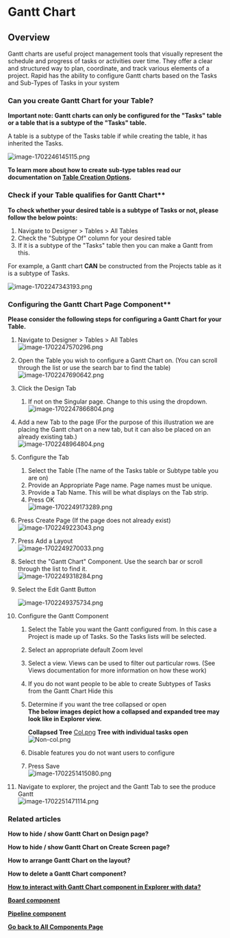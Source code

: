 # Gantt Chart

## Overview

Gantt charts are useful project management tools that visually represent the schedule and progress of tasks or activities over time. They offer a clear and structured way to plan, coordinate, and track various elements of a project. Rapid has the ability to configure Gantt charts based on the Tasks and Sub-Types of Tasks in your system

### **Can you create Gantt Chart for your Table?**

**Important note: Gantt charts can only be configured for the "Tasks" table or a table that is a subtype of the "Tasks" table.**

A table is a subtype of the Tasks table if while creating the table, it has inherited the Tasks.

![image-1702246145115.png](./downloaded_image_1705285575257.png)

**To learn more about how to create sub-type tables read our documentation on [Table Creation Options](https://docs.rapidplatform.com/books/experiences/page/creating-a-new-table-table-options "Creating a new Table - Table Options").**

### Check if your Table qualifies for Gantt Chart**

**To check whether your desired table is a subtype of Tasks or not, please follow the below points:**

1. Navigate to Designer &gt; Tables &gt; All Tables
2. Check the "Subtype Of" column for your desired table
3. If it is a subtype of the "Tasks" table then you can make a Gantt from this.

For example, a Gantt chart **CAN** be constructed from the Projects table as it is a subtype of Tasks.

![image-1702247343193.png](./downloaded_image_1705285576278.png)

### Configuring the Gantt Chart Page Component**

**Please consider the following steps for configuring a Gantt Chart for your Table.**

1. Navigate to Designer &gt; Tables &gt; All Tables
    ![image-1702247570296.png](./downloaded_image_1705285577323.png)
2. Open the Table you wish to configure a Gantt Chart on. (You can scroll through the list or use the search bar to find the table)  
    ![image-1702247690642.png](./downloaded_image_1705285578421.png)
3. Click the Design Tab  
    
    1. If not on the Singular page. Change to this using the dropdown.  
        ![image-1702247866804.png](./downloaded_image_1705285579440.png)
4. Add a new Tab to the page (For the purpose of this illustration we are placing the Gantt chart on a new tab, but it can also be placed on an already existing tab.)  
    ![image-1702248964804.png](./downloaded_image_1705285580459.png)
5. Configure the Tab 
    1. Select the Table (The name of the Tasks table or Subtype table you are on)
    2. Provide an Appropriate Page name. Page names must be unique.
    3. Provide a Tab Name. This will be what displays on the Tab strip.
    4. Press OK  
        ![image-1702249173289.png](./downloaded_image_1705285581474.png)
6. Press Create Page (If the page does not already exist)  
    ![image-1702249223043.png](./downloaded_image_1705285582493.png)
7. Press Add a Layout  
    ![image-1702249270033.png](./downloaded_image_1705285583512.png)
8. Select the "Gantt Chart" Component. Use the search bar or scroll through the list to find it.  
    ![image-1702249318284.png](./downloaded_image_1705285584535.png)
9. Select the Edit Gantt Button
    
    ![image-1702249375734.png](./downloaded_image_1705285585554.png)
10. Configure the Gantt Component 
    1. Select the Table you want the Gantt configured from. In this case a Project is made up of Tasks. So the Tasks lists will be selected.
    2. Select an appropriate default Zoom level
    3. Select a view. Views can be used to filter out particular rows. (See Views documentation for more information on how these work)
    4. If you do not want people to be able to create Subtypes of Tasks from the Gantt Chart Hide this
    5. Determine if you want the tree collapsed or open  
        **The below images depict how a collapsed and expanded tree may look like in Explorer view.**

        **Collapsed Tree**
        [Col.png](./downloaded_image_1705285586574.png)
        **Tree with individual tasks open**
        ![Non-col.png](./downloaded_image_1705285587587.png)

    6. Disable features you do not want users to configure
    7. Press Save  
        ![image-1702251415080.png](./downloaded_image_1705285588612.png)
11. Navigate to explorer, the project and the Gantt Tab to see the produce Gantt  
    ![image-1702251471114.png](./downloaded_image_1705285589638.png)

### **Related articles**

**How to hide / show Gantt Chart on Design page?**

**How to hide / show Gantt Chart on Create Screen page?**

**How to arrange Gantt Chart on the layout?**

**How to delete a Gantt Chart component?**

[**How to interact with Gantt Chart component in Explorer with data?**](https://docs.rapidplatform.com/books/experiences-oxn/page/how-to-interact-with-a-gantt-chart "How to interact with a Gantt Chart?")

[**Board component**](https://docs.rapidplatform.com/books/experiences/page/what-is-a-board-component-on-a-layout-page "What is a Board component on a Layout / Page?")

[**Pipeline component**](https://docs.rapidplatform.com/books/experiences/page/what-is-a-pipeline-component-on-a-layout-page "What is a Pipeline component on a Layout / Page?")

[**Go back to All Components Page**](https://docs.rapidplatform.com/books/experiences/page/what-are-the-available-components-for-pages)